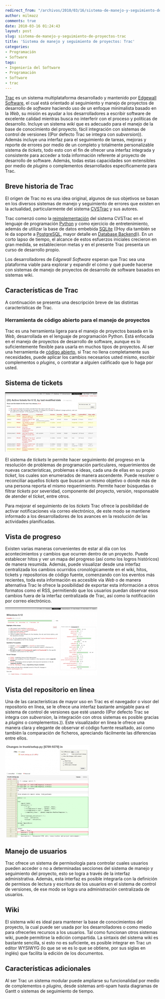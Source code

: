 ```yaml
---
redirect_from: "/archivos/2010/03/16/sistema-de-manejo-y-seguimiento-de-proyectos-trac/"
author: milmazz
comments: true
date: 2010-03-16 01:24:43
layout: post
slug: sistema-de-manejo-y-seguimiento-de-proyectos-trac
title: 'Sistema de manejo y seguimiento de proyectos: Trac'
categories:
- Programación
- Software
tags:
- Ingeniería del Software
- Programación
- Software
- trac
---
```


[Trac](http://trac.edgewall.org) es un sistema multiplataforma desarrollado y mantenido por [Edgewall Software](http://edgewall.org), el cual está orientado al seguimiento y manejo de proyectos de desarrollo de _software_ haciendo uso de un enfoque minimalista basado en la _Web_, su misión es ayudar a los desarrolladores a escribir software de excelente calidad mientras busca no interferir con el proceso y políticas de desarrollo. Incluye un sistema _wiki_ que es adecuado para el manejo de la base de conocimiento del proyecto, fácil integración con sistemas de control de versiones ((Por defecto Trac se integra con _subversion_)). Además incluye una interfaz para el seguimiento de tareas, mejoras y reporte de errores por medio de un completo y totalmente personalizable sistema de _tickets_, todo esto con el fin de ofrecer una interfaz integrada y consistente para acceder a toda información referente al proyecto de desarrollo de software. Además, todas estas capacidades son extensibles por medio de _plugins_ o complementos desarrollados específicamente para Trac.

## Breve historia de Trac

El origen de Trac no es una idea original, algunos de sus objetivos se basan en los diversos sistemas de manejo y seguimiento de errores que existen en la actualidad, particularmente del sistema [CVSTrac](http://cvstrac.org/) y sus autores.

Trac comenzó como la [reimplementación](http://trac.edgewall.org/wiki/TracHistory) del sistema CVSTrac en el lenguaje de programación [Python](http://www.python.org) y como ejercicio de entretenimiento, además de utilizar la base de datos embebida [SQLite](http://www.sqlite.org) ((Hoy día también se le da soporte a [PostgreSQL](http://www.postgresql.org), mayor detalle en [Database Backend](http://trac.edgewall.org/wiki/DatabaseBackend))). En un corto lapso de tiempo, el alcance de estos esfuerzos iniciales crecieron en gran medida, se establecieron metas y en el presente Trac presenta un curso de desarrollo propio.

Los desarrolladores de _Edgewall Software_ esperan que Trac sea una plataforma viable para explorar y expandir el cómo y qué puede hacerse con sistemas de manejo de proyectos de desarrollo de software basados en sistemas wiki.

## Características de Trac

A continuación se presenta una descripción breve de las distintas características de Trac.

### Herramienta de código abierto para el manejo de proyectos

Trac es una herramienta ligera para el manejo de proyectos basada en la _Web_, desarrollada en el lenguaje de programación Python. Está enfocada en el manejo de proyectos de desarrollo de software, aunque es lo suficientemente flexible para usarla en muchos tipos de proyectos. Al ser una herramienta de [código abierto](http://trac.edgewall.org/wiki/TracLicense), si Trac no llena completamente sus necesidades, puede aplicar los cambios necesarios usted mismo, escribir complementos o _plugins_, o contratar a alguien calificado que lo haga por usted.

## Sistema de tickets

![Tickets activos para el hito 0.12 de Trac, ordenados por última fecha de modificación](/images/2010-03-16-sistema-de-manejo-y-seguimiento-de-proyectos-trac/tickets-300x193.png)

El sistema de _tickets_ le permite hacer seguimiento del progreso en la resolución de problemas de programación particulares, requerimientos de nuevas características, problemas e ideas, cada una de ellas en su propio _ticket_, los cuales son enumerados de manera ascendente. Puede resolver o reconciliar aquellos _tickets_ que buscan un mismo objetivo o donde más de una persona reporta el mismo requerimiento. Permite hacer búsquedas o filtrar _tickets_ por severidad, componente del proyecto, versión, responsable de atender el _ticket_, entre otros.

Para mejorar el seguimiento de los _tickets_ Trac ofrece la posibilidad de activar notificaciones vía correo electrónico, de este modo se mantiene informado a los desarrolladores de los avances en la resolución de las actividades planificadas.

## Vista de progreso

Existen varias maneras convenientes de estar al día con los acontecimientos y cambios que ocurren dentro de un proyecto. Puede establecer hitos y ver un mapa del progreso (así como los logros históricos) de manera resumida. Además, puede visualizar desde una interfaz centralizada los cambios ocurridos cronológicamente en el wiki, hitos, tickets y repositorios de código fuente, comenzando con los eventos más recientes, toda esta información es accesible vía _Web_ o de manera alternativa Trac le ofrece la posibilidad de exportar esta información a otros formatos como el RSS, permitiendo que los usuarios puedan observar esos cambios fuera de la interfaz centralizada de Trac, así como la notificación por correo electrónico.

![vista de progreso del proyecto](/images/2010-03-16-sistema-de-manejo-y-seguimiento-de-proyectos-trac/milestone-300x221.png "Vista del avance del proyecto para un hito particular")

## Vista del repositorio en línea

Una de las características de mayor uso en Trac es el navegador o visor del repositorio en línea, se le ofrece una interfaz bastante amigable para el sistema de control de versiones que esté usando ((Por defecto Trac se integra con _subversion_, la integración con otros sistemas es posible gracias a _plugins_ o complementos.)). Este visualizador en línea le ofrece una manera clara y elegante de observar el código fuente resaltado, así como también la comparación de ficheros, apreciando fácilmente las diferencias entre ellos.

![Visor de código fuente en Trac](/images/2010-03-16-sistema-de-manejo-y-seguimiento-de-proyectos-trac/code-275x300.png "Cambios entre revisiones en trunk/setup.py")

## Manejo de usuarios

Trac ofrece un sistema de permisología para controlar cuales usuarios pueden acceder o no a determinadas secciones del sistema de manejo y seguimiento del proyecto, esto se logra a través de la interfaz administrativa. Además, esta interfaz es posible integrarla con la definición de permisos de lectura y escritura de los usuarios en el sistema de control de versiones, de ese modo se logra una
administración centralizada de usuarios.

## Wiki

El sistema wiki es ideal para mantener la base de conocimientos del proyecto, la cual puede ser usada por los desarrolladores o como medio para ofrecerles recursos a los usuarios. Tal como funcionan otros sistemas wiki, puede permitirse la edición compartida. La sintaxis del sistema wiki es bastante sencilla, si esto no es suficiente, es posible integrar en Trac un editor WYSIWYG (lo que se ve es lo que se obtiene, por sus siglas en inglés) que facilita la edición de los documentos.

## Características adicionales

Al ser Trac un sistema modular puede ampliarse su funcionalidad por medio de complementos o _plugins_, desde sistemas anti-spam hasta diagramas de Gantt o sistemas de seguimiento de tiempo.
